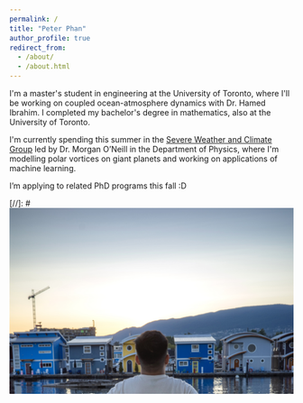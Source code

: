 ```yaml
---
permalink: /
title: "Peter Phan"
author_profile: true
redirect_from:
  - /about/
  - /about.html
---
```


I'm a master's student in engineering at the University of Toronto, where I'll be working on coupled ocean-atmosphere dynamics with Dr. Hamed Ibrahim. I completed my bachelor's degree in mathematics, also at the University of Toronto.

I'm currently spending this summer in the [Severe Weather and Climate Group](https://storms.physics.utoronto.ca) led by Dr. Morgan O’Neill in the Department of Physics, where I'm modelling polar vortices on giant planets and working on applications of machine learning. 

I’m applying to related PhD programs this fall :D

[//]: # ![bc](images/bc.jpg)
